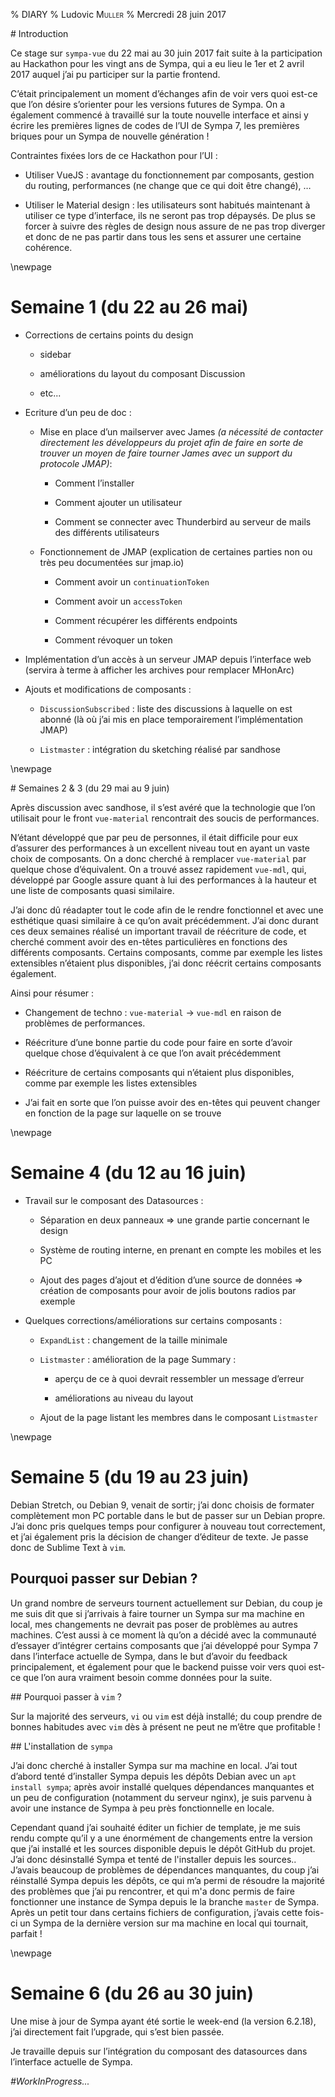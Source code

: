 % DIARY
% Ludovic <span style="font-variant: small-caps">Muller</span>
% Mercredi 28 juin 2017


# Introduction 

Ce stage sur `sympa-vue` du 22 mai au 30 juin 2017 fait suite à la participation au Hackathon pour les vingt ans de Sympa, qui a eu lieu le 1er et 2 avril 2017 auquel j’ai pu participer sur la partie frontend.

C’était principalement un moment d’échanges afin de voir vers quoi est-ce que l’on désire s’orienter pour les versions futures de Sympa. On a également commencé à travaillé sur la toute nouvelle interface et ainsi y écrire les premières lignes de codes de l’UI de Sympa 7, les premières briques pour un Sympa de nouvelle génération !


Contraintes fixées lors de ce Hackathon pour l’UI :

 - Utiliser VueJS : avantage du fonctionnement par composants, gestion du routing, performances (ne change que ce qui doit être changé), …

 - Utiliser le Material design : les utilisateurs sont habitués maintenant à utiliser ce type d’interface, ils ne seront pas trop dépaysés. De plus se forcer à suivre des règles de design nous assure de ne pas trop diverger et donc de ne pas partir dans tous les sens et assurer une certaine cohérence.

\newpage

# Semaine 1 (du 22 au 26 mai)

 - Corrections de certains points du design

    - sidebar

    - améliorations du layout du composant Discussion

    - etc...

 - Ecriture d’un peu de doc :

    - Mise en place d’un mailserver avec James *(a nécessité de contacter directement les développeurs du projet afin de faire en sorte de trouver un moyen de faire tourner James avec un support du protocole JMAP)*:

        - Comment l’installer

        - Comment ajouter un utilisateur

        - Comment se connecter avec Thunderbird au serveur de mails des différents utilisateurs

    - Fonctionnement de JMAP (explication de certaines parties non ou très peu documentées sur jmap.io)

        - Comment avoir un `continuationToken`

        - Comment avoir un `accessToken`

        - Comment récupérer les différents endpoints

        - Comment révoquer un token

 - Implémentation d’un accès à un serveur JMAP depuis l’interface web (servira à terme à afficher les archives pour remplacer MHonArc)

 - Ajouts et modifications de composants :

    - `DiscussionSubscribed` : liste des discussions à laquelle on est abonné (là où j’ai mis en place temporairement l’implémentation JMAP)

    - `Listmaster` : intégration du sketching réalisé par sandhose

\newpage

# Semaines 2 & 3 (du 29 mai au 9 juin)

Après discussion avec sandhose, il s’est avéré que la technologie que l’on utilisait pour le front `vue-material` rencontrait des soucis de performances.

N’étant développé que par peu de personnes, il était difficile pour eux d’assurer des performances à un excellent niveau tout en ayant un vaste choix de composants.
On a donc cherché à remplacer `vue-material` par quelque chose d’équivalent. On a trouvé assez rapidement `vue-mdl`, qui, développé par Google assure quant à lui des performances à la hauteur et une liste de composants quasi similaire.

J’ai donc dû réadapter tout le code afin de le rendre fonctionnel et avec une esthétique quasi similaire à ce qu’on avait précédemment. J’ai donc durant ces deux semaines réalisé un important travail de réécriture de code, et cherché comment avoir des en-têtes particulières en fonctions des différents composants. Certains composants, comme par exemple les listes extensibles n’étaient plus disponibles, j’ai donc réécrit certains composants également.


Ainsi pour résumer :

 - Changement de techno : `vue-material` -> `vue-mdl` en raison de problèmes de performances.

 - Réécriture d’une bonne partie du code pour faire en sorte d’avoir quelque chose d’équivalent à ce que l’on avait précédemment

 - Réécriture de certains composants qui n’étaient plus disponibles, comme par exemple les listes extensibles

 - J’ai fait en sorte que l’on puisse avoir des en-têtes qui peuvent changer en fonction de la page sur laquelle on se trouve

\newpage

# Semaine 4 (du 12 au 16 juin)

 - Travail sur le composant des Datasources :

    - Séparation en deux panneaux => une grande partie concernant le design

    - Système de routing interne, en prenant en compte les mobiles et les PC

    - Ajout des pages d’ajout et d’édition d’une source de données => création de composants pour avoir de jolis boutons radios par exemple

 - Quelques corrections/améliorations sur certains composants :

    - `ExpandList` : changement de la taille minimale

    - `Listmaster` : amélioration de la page Summary : 

        - aperçu de ce à quoi devrait ressembler un message d’erreur

        - améliorations au niveau du layout

    - Ajout de la page listant les membres dans le composant `Listmaster`


\newpage


# Semaine 5 (du 19 au 23 juin)

Debian Stretch, ou Debian 9, venait de sortir; j’ai donc choisis de formater complètement mon PC portable dans le but de passer sur un Debian propre. J’ai donc pris quelques temps pour configurer à nouveau tout correctement, et j’ai également pris la décision de changer d’éditeur de texte. Je passe donc de Sublime Text à `vim`.

## Pourquoi passer sur Debian ?

Un grand nombre de  serveurs tournent actuellement sur Debian, du coup je me suis dit que si j’arrivais à faire tourner un Sympa sur ma machine en local, mes changements ne devrait pas poser de problèmes au autres machines. C’est aussi à ce moment là qu’on a décidé avec la communauté d’essayer d’intégrer certains composants que j’ai développé pour Sympa 7 dans l’interface actuelle de Sympa, dans le but d’avoir du feedback principalement, et également pour que le backend puisse voir vers quoi est-ce que l’on aura vraiment besoin comme données pour la suite.

## Pourquoi passer à `vim` ?

Sur la majorité des serveurs, `vi` ou `vim` est déjà installé; du coup prendre de bonnes habitudes avec `vim` dès à présent ne peut ne m’être que profitable !

## L'installation de `sympa`

J’ai donc cherché à installer Sympa sur ma machine en local.
J’ai tout d’abord tenté d’installer Sympa depuis les dépôts Debian avec un `apt install sympa`; après avoir installé quelques dépendances manquantes et un peu de configuration (notamment du serveur nginx), je suis parvenu à avoir une instance de Sympa à peu près fonctionnelle en locale.

Cependant quand j’ai souhaité éditer un fichier de template, je me suis rendu compte qu’il y a une énormément de changements entre la version que j’ai installé et les sources disponible depuis le dépôt GitHub du projet. J’ai donc désinstallé Sympa et tenté de l'installer depuis les sources.. J’avais beaucoup de problèmes de dépendances manquantes, du coup j’ai réinstallé Sympa depuis les dépôts, ce qui m’a permi de résoudre la majorité des problèmes que j’ai pu rencontrer, et qui m'a donc permis de faire fonctionner une instance de Sympa depuis le la branche `master` de Sympa. Après un petit tour dans certains fichiers de configuration, j’avais cette fois-ci un Sympa de la dernière version sur ma machine en local qui tournait, parfait !

\newpage

# Semaine 6 (du 26 au 30 juin)

Une mise à jour de Sympa ayant été sortie le week-end (la version 6.2.18), j’ai directement fait l’upgrade, qui s’est bien passée.

Je travaille depuis sur l’intégration du composant des datasources dans l’interface actuelle de Sympa.

 *#WorkInProgress...*
